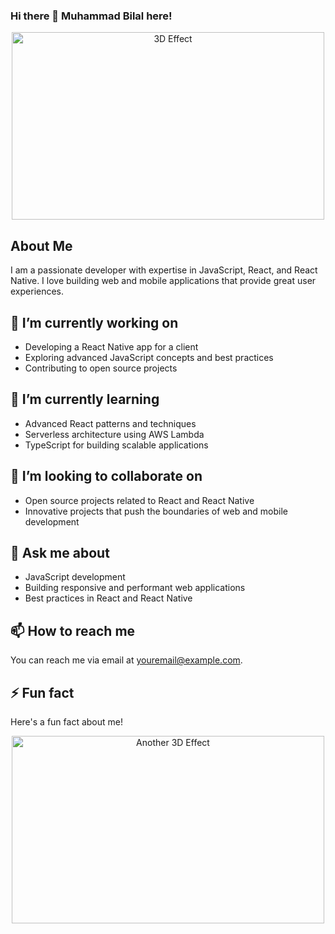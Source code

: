### Hi there 👋 Muhammad Bilal here!

<!--
**001mbilal/001mbilal** is a ✨ _special_ ✨ repository because its `README.md` (this file) appears on your GitHub profile.

Here are some ideas to get you started:

- 🔭 I’m currently working on ...
- 🌱 I’m currently learning ...
- 👯 I’m looking to collaborate on ...
- 🤔 I’m looking for help with ...
- 💬 Ask me about ...
- 📫 How to reach me: ...
- 😄 Pronouns: ...
- ⚡ Fun fact: ...
-->

<div align="center">
  <img src={https://my-portofolio-jet.vercel.app/} alt="3D Effect" width="500" height="300" />
</div>

## About Me

I am a passionate developer with expertise in JavaScript, React, and React Native. I love building web and mobile applications that provide great user experiences.

## 🔭 I’m currently working on

- Developing a React Native app for a client
- Exploring advanced JavaScript concepts and best practices
- Contributing to open source projects

## 🌱 I’m currently learning

- Advanced React patterns and techniques
- Serverless architecture using AWS Lambda
- TypeScript for building scalable applications

## 👯 I’m looking to collaborate on

- Open source projects related to React and React Native
- Innovative projects that push the boundaries of web and mobile development

## 💬 Ask me about

- JavaScript development
- Building responsive and performant web applications
- Best practices in React and React Native

## 📫 How to reach me

You can reach me via email at [youremail@example.com](mailto:muhammadbilal2702164@gmail.com).

## ⚡ Fun fact

Here's a fun fact about me!

<div align="center">
  <img src="https://my-portofolio-jet.vercel.app/" alt="Another 3D Effect" width="500" height="300" />
</div>
